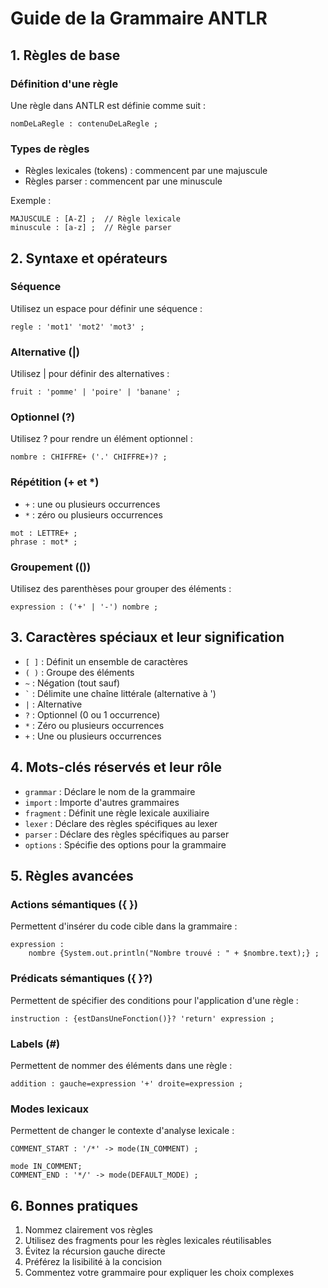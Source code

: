 # Guide de la Grammaire ANTLR

## 1. Règles de base

### Définition d'une règle
Une règle dans ANTLR est définie comme suit :
```
nomDeLaRegle : contenuDeLaRegle ;
```

### Types de règles
- Règles lexicales (tokens) : commencent par une majuscule
- Règles parser : commencent par une minuscule

Exemple :
```antlr
MAJUSCULE : [A-Z] ;  // Règle lexicale
minuscule : [a-z] ;  // Règle parser
```

## 2. Syntaxe et opérateurs

### Séquence
Utilisez un espace pour définir une séquence :
```antlr
regle : 'mot1' 'mot2' 'mot3' ;
```

### Alternative (|)
Utilisez | pour définir des alternatives :
```antlr
fruit : 'pomme' | 'poire' | 'banane' ;
```

### Optionnel (?)
Utilisez ? pour rendre un élément optionnel :
```antlr
nombre : CHIFFRE+ ('.' CHIFFRE+)? ;
```

### Répétition (+ et *)
- `+` : une ou plusieurs occurrences
- `*` : zéro ou plusieurs occurrences
```antlr
mot : LETTRE+ ;
phrase : mot* ;
```

### Groupement (())
Utilisez des parenthèses pour grouper des éléments :
```antlr
expression : ('+' | '-') nombre ;
```

## 3. Caractères spéciaux et leur signification

- `[ ]` : Définit un ensemble de caractères
- `( )` : Groupe des éléments
- `~` : Négation (tout sauf)
- ``` ` ``` : Délimite une chaîne littérale (alternative à ')
- `|` : Alternative
- `?` : Optionnel (0 ou 1 occurrence)
- `*` : Zéro ou plusieurs occurrences
- `+` : Une ou plusieurs occurrences

## 4. Mots-clés réservés et leur rôle

- `grammar` : Déclare le nom de la grammaire
- `import` : Importe d'autres grammaires
- `fragment` : Définit une règle lexicale auxiliaire
- `lexer` : Déclare des règles spécifiques au lexer
- `parser` : Déclare des règles spécifiques au parser
- `options` : Spécifie des options pour la grammaire

## 5. Règles avancées

### Actions sémantiques ({ })
Permettent d'insérer du code cible dans la grammaire :
```antlr
expression : 
    nombre {System.out.println("Nombre trouvé : " + $nombre.text);} ;
```

### Prédicats sémantiques ({ }?)
Permettent de spécifier des conditions pour l'application d'une règle :
```antlr
instruction : {estDansUneFonction()}? 'return' expression ;
```

### Labels (#)
Permettent de nommer des éléments dans une règle :
```antlr
addition : gauche=expression '+' droite=expression ;
```

### Modes lexicaux
Permettent de changer le contexte d'analyse lexicale :
```antlr
COMMENT_START : '/*' -> mode(IN_COMMENT) ;

mode IN_COMMENT;
COMMENT_END : '*/' -> mode(DEFAULT_MODE) ;
```

## 6. Bonnes pratiques

1. Nommez clairement vos règles
2. Utilisez des fragments pour les règles lexicales réutilisables
3. Évitez la récursion gauche directe
4. Préférez la lisibilité à la concision
5. Commentez votre grammaire pour expliquer les choix complexes
